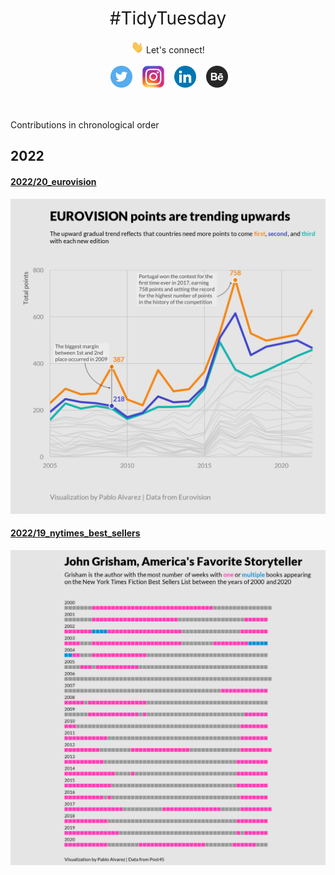<h1 style="font-weight:normal" align="center">
  &nbsp;#TidyTuesday&nbsp;
</h1>

<div align="center">
     <img src="icons/handwaving.gif"
     width= 20 height=20>
      Let's connect!
     <br>
     <br>
&nbsp;&nbsp;&nbsp;
<a href="https://twitter.com/pablo_alvrez"><img border="0" alt="Twitter" src="https://raw.githubusercontent.com/Pablo-Alvarez-Baeza/30DayChartChallenge/main/icons/twitter.svg" width="35" height="35"></a>&nbsp;&nbsp;&nbsp; 
<a href="https://www.instagram.com/hi.pablo.alvarez/"><img border="0" alt="Instagram" src="https://raw.githubusercontent.com/Pablo-Alvarez-Baeza/30DayChartChallenge/main/icons/instagram.svg" width="35" height="35"></a>&nbsp;&nbsp;&nbsp;
<a href="https://www.linkedin.com/in/pabloalvarezbaeza/"><img border="0" alt="LinkedIn" src="https://raw.githubusercontent.com/Pablo-Alvarez-Baeza/30DayChartChallenge/main/icons/linkedin.svg" width="35" height="35"></a>&nbsp;&nbsp;&nbsp;
<a href="https://www.behance.net/pabloalvarez21"><img border="0" alt="Behance" src="https://raw.githubusercontent.com/Pablo-Alvarez-Baeza/30DayChartChallenge/main/icons/behance.svg" width="35" height="35"></a>&nbsp;&nbsp;&nbsp;
<br>
<br>
<br>

   </div>
   
<p> Contributions in chronological order
  

  ## 2022
  #### [2022/20_eurovision](2022/20_eurovision/)
  ![](2022/20_eurovision/tidytuesday_2022_w20_fg.png)
  
  #### [2022/19_nytimes_best_sellers](2022/19_NYTimes_best_sellers/)
  ![](2022/19_nytimes_best_sellers/tidytuesday_2022_w19.png)

